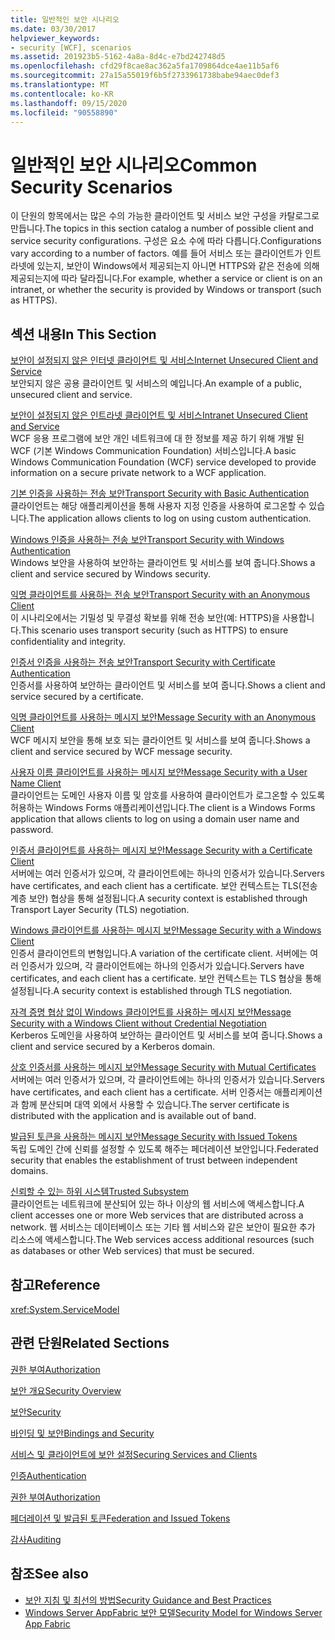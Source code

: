 ```yaml
---
title: 일반적인 보안 시나리오
ms.date: 03/30/2017
helpviewer_keywords:
- security [WCF], scenarios
ms.assetid: 201923b5-5162-4a8a-8d4c-e7bd242748d5
ms.openlocfilehash: cfd29f8cae8ac362a5fa1709864dce4ae11b5af6
ms.sourcegitcommit: 27a15a55019f6b5f2733961738babe94aec0def3
ms.translationtype: MT
ms.contentlocale: ko-KR
ms.lasthandoff: 09/15/2020
ms.locfileid: "90558890"
---
```

# <a name="common-security-scenarios"></a><span data-ttu-id="52af6-102">일반적인 보안 시나리오</span><span class="sxs-lookup"><span data-stu-id="52af6-102">Common Security Scenarios</span></span>
<span data-ttu-id="52af6-103">이 단원의 항목에서는 많은 수의 가능한 클라이언트 및 서비스 보안 구성을 카탈로그로 만듭니다.</span><span class="sxs-lookup"><span data-stu-id="52af6-103">The topics in this section catalog a number of possible client and service security configurations.</span></span> <span data-ttu-id="52af6-104">구성은 요소 수에 따라 다릅니다.</span><span class="sxs-lookup"><span data-stu-id="52af6-104">Configurations vary according to a number of factors.</span></span> <span data-ttu-id="52af6-105">예를 들어 서비스 또는 클라이언트가 인트라넷에 있는지, 보안이 Windows에서 제공되는지 아니면 HTTPS와 같은 전송에 의해 제공되는지에 따라 달라집니다.</span><span class="sxs-lookup"><span data-stu-id="52af6-105">For example, whether a service or client is on an intranet, or whether the security is provided by Windows or transport (such as HTTPS).</span></span>  
  
## <a name="in-this-section"></a><span data-ttu-id="52af6-106">섹션 내용</span><span class="sxs-lookup"><span data-stu-id="52af6-106">In This Section</span></span>  
 [<span data-ttu-id="52af6-107">보안이 설정되지 않은 인터넷 클라이언트 및 서비스</span><span class="sxs-lookup"><span data-stu-id="52af6-107">Internet Unsecured Client and Service</span></span>](internet-unsecured-client-and-service.md)  
 <span data-ttu-id="52af6-108">보안되지 않은 공용 클라이언트 및 서비스의 예입니다.</span><span class="sxs-lookup"><span data-stu-id="52af6-108">An example of a public, unsecured client and service.</span></span>  
  
 [<span data-ttu-id="52af6-109">보안이 설정되지 않은 인트라넷 클라이언트 및 서비스</span><span class="sxs-lookup"><span data-stu-id="52af6-109">Intranet Unsecured Client and Service</span></span>](intranet-unsecured-client-and-service.md)  
 <span data-ttu-id="52af6-110">WCF 응용 프로그램에 보안 개인 네트워크에 대 한 정보를 제공 하기 위해 개발 된 WCF (기본 Windows Communication Foundation) 서비스입니다.</span><span class="sxs-lookup"><span data-stu-id="52af6-110">A basic Windows Communication Foundation (WCF) service developed to provide information on a secure private network to a WCF application.</span></span>  
  
 [<span data-ttu-id="52af6-111">기본 인증을 사용하는 전송 보안</span><span class="sxs-lookup"><span data-stu-id="52af6-111">Transport Security with Basic Authentication</span></span>](transport-security-with-basic-authentication.md)  
 <span data-ttu-id="52af6-112">클라이언트는 해당 애플리케이션을 통해 사용자 지정 인증을 사용하여 로그온할 수 있습니다.</span><span class="sxs-lookup"><span data-stu-id="52af6-112">The application allows clients to log on using custom authentication.</span></span>  
  
 [<span data-ttu-id="52af6-113">Windows 인증을 사용하는 전송 보안</span><span class="sxs-lookup"><span data-stu-id="52af6-113">Transport Security with Windows Authentication</span></span>](transport-security-with-windows-authentication.md)  
 <span data-ttu-id="52af6-114">Windows 보안을 사용하여 보안하는 클라이언트 및 서비스를 보여 줍니다.</span><span class="sxs-lookup"><span data-stu-id="52af6-114">Shows a client and service secured by Windows security.</span></span>  
  
 [<span data-ttu-id="52af6-115">익명 클라이언트를 사용하는 전송 보안</span><span class="sxs-lookup"><span data-stu-id="52af6-115">Transport Security with an Anonymous Client</span></span>](transport-security-with-an-anonymous-client.md)  
 <span data-ttu-id="52af6-116">이 시나리오에서는 기밀성 및 무결성 확보를 위해 전송 보안(예: HTTPS)을 사용합니다.</span><span class="sxs-lookup"><span data-stu-id="52af6-116">This scenario uses transport security (such as HTTPS) to ensure confidentiality and integrity.</span></span>  
  
 [<span data-ttu-id="52af6-117">인증서 인증을 사용하는 전송 보안</span><span class="sxs-lookup"><span data-stu-id="52af6-117">Transport Security with Certificate Authentication</span></span>](transport-security-with-certificate-authentication.md)  
 <span data-ttu-id="52af6-118">인증서를 사용하여 보안하는 클라이언트 및 서비스를 보여 줍니다.</span><span class="sxs-lookup"><span data-stu-id="52af6-118">Shows a client and service secured by a certificate.</span></span>  
  
 [<span data-ttu-id="52af6-119">익명 클라이언트를 사용하는 메시지 보안</span><span class="sxs-lookup"><span data-stu-id="52af6-119">Message Security with an Anonymous Client</span></span>](message-security-with-an-anonymous-client.md)  
 <span data-ttu-id="52af6-120">WCF 메시지 보안을 통해 보호 되는 클라이언트 및 서비스를 보여 줍니다.</span><span class="sxs-lookup"><span data-stu-id="52af6-120">Shows a client and service secured by WCF message security.</span></span>  
  
 [<span data-ttu-id="52af6-121">사용자 이름 클라이언트를 사용하는 메시지 보안</span><span class="sxs-lookup"><span data-stu-id="52af6-121">Message Security with a User Name Client</span></span>](message-security-with-a-user-name-client.md)  
 <span data-ttu-id="52af6-122">클라이언트는 도메인 사용자 이름 및 암호를 사용하여 클라이언트가 로그온할 수 있도록 허용하는 Windows Forms 애플리케이션입니다.</span><span class="sxs-lookup"><span data-stu-id="52af6-122">The client is a Windows Forms application that allows clients to log on using a domain user name and password.</span></span>  
  
 [<span data-ttu-id="52af6-123">인증서 클라이언트를 사용하는 메시지 보안</span><span class="sxs-lookup"><span data-stu-id="52af6-123">Message Security with a Certificate Client</span></span>](message-security-with-a-certificate-client.md)  
 <span data-ttu-id="52af6-124">서버에는 여러 인증서가 있으며, 각 클라이언트에는 하나의 인증서가 있습니다.</span><span class="sxs-lookup"><span data-stu-id="52af6-124">Servers have certificates, and each client has a certificate.</span></span> <span data-ttu-id="52af6-125">보안 컨텍스트는 TLS(전송 계층 보안) 협상을 통해 설정됩니다.</span><span class="sxs-lookup"><span data-stu-id="52af6-125">A security context is established through Transport Layer Security (TLS) negotiation.</span></span>  
  
 [<span data-ttu-id="52af6-126">Windows 클라이언트를 사용하는 메시지 보안</span><span class="sxs-lookup"><span data-stu-id="52af6-126">Message Security with a Windows Client</span></span>](message-security-with-a-windows-client.md)  
 <span data-ttu-id="52af6-127">인증서 클라이언트의 변형입니다.</span><span class="sxs-lookup"><span data-stu-id="52af6-127">A variation of the certificate client.</span></span> <span data-ttu-id="52af6-128">서버에는 여러 인증서가 있으며, 각 클라이언트에는 하나의 인증서가 있습니다.</span><span class="sxs-lookup"><span data-stu-id="52af6-128">Servers have certificates, and each client has a certificate.</span></span> <span data-ttu-id="52af6-129">보안 컨텍스트는 TLS 협상을 통해 설정됩니다.</span><span class="sxs-lookup"><span data-stu-id="52af6-129">A security context is established through TLS negotiation.</span></span>  
  
 [<span data-ttu-id="52af6-130">자격 증명 협상 없이 Windows 클라이언트를 사용하는 메시지 보안</span><span class="sxs-lookup"><span data-stu-id="52af6-130">Message Security with a Windows Client without Credential Negotiation</span></span>](message-security-with-a-windows-client-without-credential-negotiation.md)  
 <span data-ttu-id="52af6-131">Kerberos 도메인을 사용하여 보안하는 클라이언트 및 서비스를 보여 줍니다.</span><span class="sxs-lookup"><span data-stu-id="52af6-131">Shows a client and service secured by a Kerberos domain.</span></span>  
  
 [<span data-ttu-id="52af6-132">상호 인증서를 사용하는 메시지 보안</span><span class="sxs-lookup"><span data-stu-id="52af6-132">Message Security with Mutual Certificates</span></span>](message-security-with-mutual-certificates.md)  
 <span data-ttu-id="52af6-133">서버에는 여러 인증서가 있으며, 각 클라이언트에는 하나의 인증서가 있습니다.</span><span class="sxs-lookup"><span data-stu-id="52af6-133">Servers have certificates, and each client has a certificate.</span></span> <span data-ttu-id="52af6-134">서버 인증서는 애플리케이션과 함께 분산되며 대역 외에서 사용할 수 있습니다.</span><span class="sxs-lookup"><span data-stu-id="52af6-134">The server certificate is distributed with the application and is available out of band.</span></span>  
  
 [<span data-ttu-id="52af6-135">발급된 토큰을 사용하는 메시지 보안</span><span class="sxs-lookup"><span data-stu-id="52af6-135">Message Security with Issued Tokens</span></span>](message-security-with-issued-tokens.md)  
 <span data-ttu-id="52af6-136">독립 도메인 간에 신뢰를 설정할 수 있도록 해주는 페더레이션 보안입니다.</span><span class="sxs-lookup"><span data-stu-id="52af6-136">Federated security that enables the establishment of trust between independent domains.</span></span>  
  
 [<span data-ttu-id="52af6-137">신뢰할 수 있는 하위 시스템</span><span class="sxs-lookup"><span data-stu-id="52af6-137">Trusted Subsystem</span></span>](trusted-subsystem.md)  
 <span data-ttu-id="52af6-138">클라이언트는 네트워크에 분산되어 있는 하나 이상의 웹 서비스에 액세스합니다.</span><span class="sxs-lookup"><span data-stu-id="52af6-138">A client accesses one or more Web services that are distributed across a network.</span></span> <span data-ttu-id="52af6-139">웹 서비스는 데이터베이스 또는 기타 웹 서비스와 같은 보안이 필요한 추가 리소스에 액세스합니다.</span><span class="sxs-lookup"><span data-stu-id="52af6-139">The Web services access additional resources (such as databases or other Web services) that must be secured.</span></span>  
  
## <a name="reference"></a><span data-ttu-id="52af6-140">참고</span><span class="sxs-lookup"><span data-stu-id="52af6-140">Reference</span></span>  
 <xref:System.ServiceModel>  
  
## <a name="related-sections"></a><span data-ttu-id="52af6-141">관련 단원</span><span class="sxs-lookup"><span data-stu-id="52af6-141">Related Sections</span></span>  
 [<span data-ttu-id="52af6-142">권한 부여</span><span class="sxs-lookup"><span data-stu-id="52af6-142">Authorization</span></span>](authorization-in-wcf.md)  
  
 [<span data-ttu-id="52af6-143">보안 개요</span><span class="sxs-lookup"><span data-stu-id="52af6-143">Security Overview</span></span>](security-overview.md)  
  
 [<span data-ttu-id="52af6-144">보안</span><span class="sxs-lookup"><span data-stu-id="52af6-144">Security</span></span>](security.md)  
  
 [<span data-ttu-id="52af6-145">바인딩 및 보안</span><span class="sxs-lookup"><span data-stu-id="52af6-145">Bindings and Security</span></span>](bindings-and-security.md)  
  
 [<span data-ttu-id="52af6-146">서비스 및 클라이언트에 보안 설정</span><span class="sxs-lookup"><span data-stu-id="52af6-146">Securing Services and Clients</span></span>](securing-services-and-clients.md)  
  
 [<span data-ttu-id="52af6-147">인증</span><span class="sxs-lookup"><span data-stu-id="52af6-147">Authentication</span></span>](authentication-in-wcf.md)  
  
 [<span data-ttu-id="52af6-148">권한 부여</span><span class="sxs-lookup"><span data-stu-id="52af6-148">Authorization</span></span>](authorization-in-wcf.md)  
  
 [<span data-ttu-id="52af6-149">페더레이션 및 발급된 토큰</span><span class="sxs-lookup"><span data-stu-id="52af6-149">Federation and Issued Tokens</span></span>](federation-and-issued-tokens.md)  
  
 [<span data-ttu-id="52af6-150">감사</span><span class="sxs-lookup"><span data-stu-id="52af6-150">Auditing</span></span>](auditing-security-events.md)  
  
## <a name="see-also"></a><span data-ttu-id="52af6-151">참조</span><span class="sxs-lookup"><span data-stu-id="52af6-151">See also</span></span>

- [<span data-ttu-id="52af6-152">보안 지침 및 최선의 방법</span><span class="sxs-lookup"><span data-stu-id="52af6-152">Security Guidance and Best Practices</span></span>](security-guidance-and-best-practices.md)
- <span data-ttu-id="52af6-153">[Windows Server AppFabric 보안 모델](/previous-versions/appfabric/ee677202(v=azure.10))</span><span class="sxs-lookup"><span data-stu-id="52af6-153">[Security Model for Windows Server App Fabric](/previous-versions/appfabric/ee677202(v=azure.10))</span></span>
